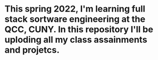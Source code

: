 # This spring 2022, I'm learning full stack sortware engineering at the QCC, CUNY. In this repository I'll be uploding all my class assainments and projetcs.
